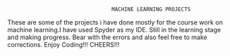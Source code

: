                                      MACHINE LEARNING PROJECTS
These are some of the projects i have done mostly for the course work on machine learning.I have used Spyder as my IDE.
Still in the learning stage and making progress.
Bear with the errors and also feel free to make corrections.
Enjoy Coding!!!
CHEERS!!!

